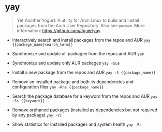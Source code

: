 # yay
> Yet Another Yogurt: A utility for Arch Linux to build and install packages from the Arch User Repository.
> Also see `pacman`.
> More information: <https://github.com/Jguer/yay>.

- Interactively search and install packages from the repos and AUR
`yay {{package_name|search_term}}`

- Synchronize and update all packages from the repos and AUR
`yay`

- Synchronize and update only AUR packages
`yay -Sua`

- Install a new package from the repos and AUR
`yay -S {{package_name}}`

- Remove an installed package and both its dependencies and configuration files
`yay -Rns {{package_name}}`

- Search the package database for a keyword from the repos and AUR
`yay -Ss {{keyword}}`

- Remove orphaned packages (installed as dependencies but not required by any package)
`yay -Yc`

- Show statistics for installed packages and system health
`yay -Ps`
